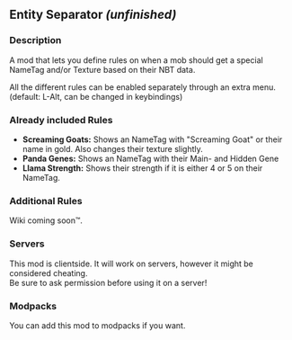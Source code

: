 <h2>Entity Separator <i>(unfinished)</i></h2>
<h3>Description</h3>
<p>A mod that lets you define rules on when a mob should get a special NameTag and/or Texture based on their NBT data.</p>
<p>All the different rules can be enabled separately through an extra menu.
<br/>(default: L-Alt, can be changed in keybindings)</p>
<h3>Already included Rules</h3>
<ul>
<li><b>Screaming Goats:</b> Shows an NameTag with "Screaming Goat" or their name in gold. Also changes their texture slightly.</li>
<li><b>Panda Genes:</b> Shows an NameTag with their Main- and Hidden Gene</li>
<li><b>Llama Strength:</b> Shows their strength if it is either 4 or 5 on their NameTag.</li>
</ul>
<h3>Additional Rules</h3>
<p>Wiki coming soon&trade;.</p>
<h3>Servers</h3>
<p>This mod is clientside. It will work on servers, however it might be considered cheating.
<br />Be sure to ask permission before using it on a server!</p>
<h3>Modpacks</h3>
<p>You can add this mod to modpacks if you want.</p>
